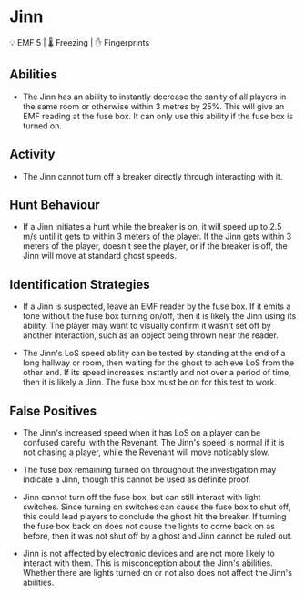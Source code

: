 # Jinn	

💡 EMF 5 | 🌡️ Freezing | ✋ Fingerprints

## Abilities

* The Jinn has an ability to instantly decrease the sanity of all players in the same room or otherwise within 3 metres by 25%. This will give an EMF reading at the fuse box. It can only use this ability if the fuse box is turned on. 

## Activity

* The Jinn cannot turn off a breaker directly through interacting with it.

## Hunt Behaviour

* If a Jinn initiates a hunt while the breaker is on, it will speed up to 2.5 m/s until it gets to within 3 meters of the player. If the Jinn gets within 3 meters of the player, doesn't see the player, or if the breaker is off, the Jinn will move at standard ghost speeds. 

## Identification Strategies

* If a Jinn is suspected, leave an EMF reader by the fuse box. If it emits a tone without the fuse box turning on/off, then it is likely the Jinn using its ability. The player may want to visually confirm it wasn't set off by another interaction, such as an object being thrown near the reader. 

* The Jinn's LoS speed ability can be tested by standing at the end of a long hallway or room, then waiting for the ghost to achieve LoS from the other end. If its speed increases instantly and not over a period of time, then it is likely a Jinn. The fuse box must be on for this test to work. 

## False Positives

* The Jinn's increased speed when it has LoS on a player can be confused careful with the Revenant. The Jinn's speed is normal if it is not chasing a player, while the Revenant will move noticably slow.

* The fuse box remaining turned on throughout the investigation may indicate a Jinn, though this cannot be used as definite proof.

* Jinn cannot turn off the fuse box, but can still interact with light switches. Since turning on switches can cause the fuse box to shut off, this could lead players to conclude the ghost hit the breaker. If turning the fuse box back on does not cause the lights to come back on as before, then it was not shut off by a ghost and Jinn cannot be ruled out.

* Jinn is not affected by electronic devices and are not more likely to interact with them. This is misconception about the Jinn's abilities. Whether there are lights turned on or not also does not affect the Jinn's abilities.